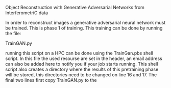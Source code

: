 Object Reconstruction with Generative Adversarial Networks from InterferometriC data

In order to reconstruct images a generative adversarial neural network must be trained. 
This is phase 1 of training.
This training can be done by running the file:
  
  TrainGAN.py
  
running this script on a HPC can be done using the TrainGan.pbs shell script.
In this file the used resourse are set in the header, an email address can also be added here to notify you if your job starts running.
This shell script also creates a directory where the results of this pretraining phase will be stored, this directories need to be changed on line 16 and 17.
The final two lines first copy TrainGAN.py to the 




